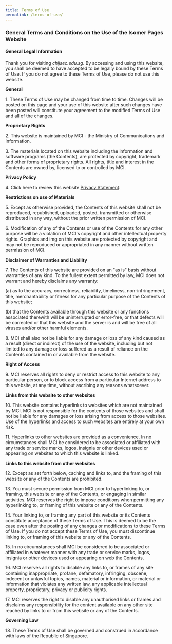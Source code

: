 ```yaml
---
title: Terms of Use
permalink: /terms-of-use/
---
```

### **General Terms and Conditions on the Use of the Isomer Pages Website**

#### **General Legal Information**

Thank you for visiting *chijsec.edu.sg*. By accessing and using this website, you shall be deemed to have accepted to be legally bound by these Terms of Use. If you do not agree to these Terms of Use, please do not use this website.

**General**

1\. These Terms of Use may be changed from time to time. Changes will be posted on this page and your use of this website after such changes have been posted will constitute your agreement to the modified Terms of Use and all of the changes.

**Proprietary Rights**

2\. This website is maintained by MCI - the Ministry of Communications and Information.

3\. The materials located on this website including the information and software programs (the Contents), are protected by copyright, trademark and other forms of proprietary rights. All rights, title and interest in the Contents are owned by, licensed to or controlled by MCI.

**Privacy Policy**

4\. Click here to review this website [Privacy Statement](https://www.gov.sg/privacy-statement).

**Restrictions on use of Materials**

5\. Except as otherwise provided, the Contents of this website shall not be reproduced, republished, uploaded, posted, transmitted or otherwise distributed in any way, without the prior written permission of MCI.

6\. Modification of any of the Contents or use of the Contents for any other purpose will be a violation of MCI's copyright and other intellectual property rights. Graphics and img on this website are protected by copyright and may not be reproduced or appropriated in any manner without written permission of MCI.

**Disclaimer of Warranties and Liability**

7\. The Contents of this website are provided on an "as is" basis without warranties of any kind. To the fullest extent permitted by law, MCI does not warrant and hereby disclaims any warranty:

(a) as to the accuracy, correctness, reliability, timeliness, non-infringement, title, merchantability or fitness for any particular purpose of the Contents of this website;

(b) that the Contents available through this website or any functions associated therewith will be uninterrupted or error-free, or that defects will be corrected or that this website and the server is and will be free of all viruses and/or other harmful elements.

8\. MCI shall also not be liable for any damage or loss of any kind caused as a result (direct or indirect) of the use of the website, including but not limited to any damage or loss suffered as a result of reliance on the Contents contained in or available from the website.

**Right of Access**

9\. MCI reserves all rights to deny or restrict access to this website to any particular person, or to block access from a particular Internet address to this website, at any time, without ascribing any reasons whatsoever.

**Links from this website to other websites**

10\. This website contains hyperlinks to websites which are not maintained by MCI. MCI is not responsible for the contents of those websites and shall not be liable for any damages or loss arising from access to those websites. Use of the hyperlinks and access to such websites are entirely at your own risk.

11\. Hyperlinks to other websites are provided as a convenience. In no circumstances shall MCI be considered to be associated or affiliated with any trade or service marks, logos, insignia or other devices used or appearing on websites to which this website is linked.

**Links to this website from other websites**

12\. Except as set forth below, caching and links to, and the framing of this website or any of the Contents are prohibited.

13\. You must secure permission from MCI prior to hyperlinking to, or framing, this website or any of the Contents, or engaging in similar activities. MCI reserves the right to impose conditions when permitting any hyperlinking to, or framing of this website or any of the Contents.

14\. Your linking to, or framing any part of this website or its Contents constitute acceptance of these Terms of Use. This is deemed to be the case even after the posting of any changes or modifications to these Terms of Use. If you do not accept these Terms of Use, you must discontinue linking to, or framing of this website or any of the Contents.

15\. In no circumstances shall MCI be considered to be associated or affiliated in whatever manner with any trade or service marks, logos, insignia or other devices used or appearing on web the Contents.

16\. MCI reserves all rights to disable any links to, or frames of any site containing inappropriate, profane, defamatory, infringing, obscene, indecent or unlawful topics, names, material or information, or material or information that violates any written law, any applicable intellectual property, proprietary, privacy or publicity rights.

17\. MCI reserves the right to disable any unauthorised links or frames and disclaims any responsibility for the content available on any other site reached by links to or from this website or any of the Contents.

**Governing Law**

18\. These Terms of Use shall be governed and construed in accordance with laws of the Republic of Singapore.